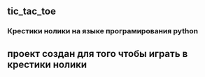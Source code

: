  ## tic_tac_toe
 ### Крестики нолики на языке програмирования python
 ## проект создан для того чтобы играть в крестики нолики
